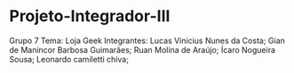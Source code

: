 # Projeto-Integrador-III
Grupo 7
Tema: Loja Geek
Integrantes: Lucas Vinicius Nunes da Costa; Gian de Manincor Barbosa Guimarães; Ruan Molina de Araújo; Ícaro Nogueira Sousa; Leonardo camiletti chiva;
